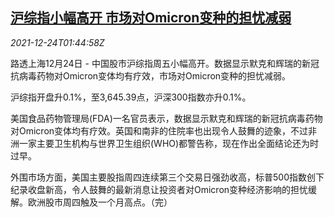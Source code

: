 <!--1640311262000-->
[沪综指小幅高开 市场对Omicron变种的担忧减弱](https://cn.reuters.com/article/china-stock-1224-fri-morning-idCNKBS2J302W)
------

<div><i>2021-12-24T01:44:58Z</i></div><p>路透上海12月24日 - 中国股市沪综指周五小幅高开。数据显示默克和辉瑞的新冠抗病毒药物对Omicron变体均有疗效，市场对Omicron变种的担忧减弱。</p><p>沪综指开盘升0.1%，至3,645.39点，沪深300指数亦升0.1%。</p><p>美国食品药物管理局(FDA)一名官员表示，数据显示默克和辉瑞的新冠抗病毒药物对Omicron变体均有疗效。英国和南非的住院率也出现令人鼓舞的迹象，不过非洲一家主要卫生机构与世界卫生组织(WHO)都警告称，现在作出全面结论还为时过早。</p><p>外围市场方面，美国主要股指周四连续第三个交易日强劲收高，标普500指数创下纪录收盘新高，令人鼓舞的最新消息让投资者对Omicron变种经济影响的担忧缓解。欧洲股市周四触及一个月高点。（完）</p>
